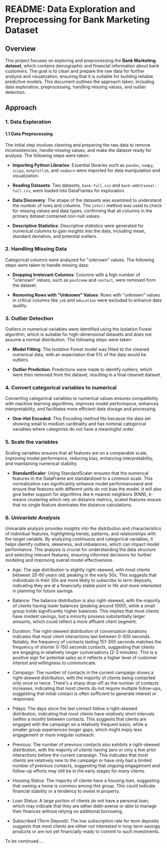 # README: Data Exploration and Preprocessing for Bank Marketing Dataset

## Overview
This project focuses on exploring and preprocessing the **Bank Marketing dataset**, which contains demographic and financial information about bank customers. The goal is to clean and prepare the raw data for further analysis and visualization, ensuring that it is suitable for building reliable predictive models. This document outlines the approach taken, including data exploration, preprocessing, handling missing values, and outlier detection.

## Approach

### 1. Data Exploration

#### 1.1 Data Preprocessing
The initial step involves cleaning and preparing the raw data to remove inconsistencies, handle missing values, and make the dataset ready for analysis. The following steps were taken:

- **Importing Python Libraries**: Essential libraries such as `pandas`, `numpy`, `scipy`, `matplotlib`, and `seaborn` were imported for data manipulation and visualization.
  
- **Reading Datasets**: Two datasets, `bank-full.csv` and `bank-additional-full.csv`, were loaded into DataFrames for exploration.

- **Data Discovery**: The shape of the datasets was examined to understand the number of rows and columns. The `info()` method was used to check for missing values and data types, confirming that all columns in the primary dataset contained non-null values.

- **Descriptive Statistics**: Descriptive statistics were generated for numerical columns to gain insights into the data, including mean, standard deviation, and potential outliers.

### 2. Handling Missing Data
Categorical columns were analyzed for "unknown" values. The following steps were taken to handle missing data:

- **Dropping Irrelevant Columns**: Columns with a high number of "unknown" values, such as `poutcome` and `contact`, were removed from the dataset.

- **Removing Rows with "Unknown" Values**: Rows with "unknown" values in critical columns like `job` and `education` were excluded to enhance data quality.

### 3. Outlier Detection
Outliers in numerical variables were identified using the Isolation Forest algorithm, which is suitable for high-dimensional datasets and does not assume a normal distribution. The following steps were taken:

- **Model Fitting**: The Isolation Forest model was fitted to the cleaned numerical data, with an expectation that 5% of the data would be outliers.

- **Outlier Prediction**: Predictions were made to identify outliers, which were then removed from the dataset, resulting in a final cleaned dataset.

### 4. Convert categorical variables to numerical
Converting categorical variables to numerical values ensures compatibility with machine learning algorithms, improves model performance, enhances interpretability, and facilitates more efficient data storage and processing. 

- **One-Hot Encoded**: This Encoding method fits becasue the data set showing small to medium cardinality and has nominal categorical variables where categories do not have a meaningful order.

### 5. Scale the variables
Scaling variables ensures that all features are on a comparable scale, improving model performance, reducing bias, enhancing interpretability, and maintaining numerical stability.

- **StandardScaler**: Using StandardScaler ensures that the numerical features in the DataFrame are standardized to a common scale. This normalization can significantly enhance model performanceand and ensure that features with different units do not bias the model. It will also give better support for algorithms like k-nearest neighbors (KNN), k-means clustering which rely on distance metrics, scaled features ensure that no single feature dominates the distance calculations.

### 6. *Univariate Analysis*
Univariate analysis provides insights into the distribution and characteristics of individual features, highlighting trends, patterns, and relationships with the target variable. By analyzing continuous and categorical variables, it helps identify outliers, skewness, and imbalances, which can impact model performance. This analysis is crucial for understanding the data structure and selecting relevant features, ensuring informed decisions for further modeling and improving overall model effectiveness.

- Age: The age distribution is slightly right-skewed, with most clients between 20-60 years old, peaking in the early 30s. This suggests that individuals in their 30s are more likely to subscribe to term deposits, indicating they are at a financially stable point in life and more interested in planning for future savings.

- Balance: The balance distribution is also right-skewed, with the majority of clients having lower balances (peaking around 1000), while a small group holds significantly higher balances. This implies that most clients have modest savings, but a minority possess substantially larger amounts, which could reflect a more affluent client segment.

- Duration: The right-skewed distribution of conversation durations indicates that most client interactions last between 0-300 seconds. Notably, the frequency of contacts lasting 151-300 seconds matches the frequency of shorter 0-150 seconds contacts, suggesting that clients are engaging in relatively longer conversations (2-3 minutes). This is a positive sign for potential sales as it reflects a higher level of customer interest and willingness to communicate.

- Campaign: The number of contacts in the current campaign shows a right-skewed distribution, with the majority of clients being contacted only once or twice. There's a sharp drop-off as the number of contacts increases, indicating that most clients do not require multiple follow-ups, suggesting that initial contact is often sufficient to generate interest or responses.

- Pdays: The days since the last contact follow a right-skewed distribution, indicating that most clients have relatively short intervals (within a month) between contacts. This suggests that clients are engaged with the campaign on a relatively frequent basis, while a smaller group experiences longer gaps, which might imply less engagement or more irregular outreach.

- Previous: The number of previous contacts also exhibits a right-skewed distribution, with the majority of clients having zero or only a few prior interactions before the current campaign. This indicates that most clients are relatively new to the campaign or have only had a limited number of previous contacts, suggesting that ongoing engagement and follow-up efforts may still be in the early stages for many clients.

- Housing Status: The majority of clients have a housing loan, suggesting that owning a home is common among this group. This could indicate financial stability or a tendency to invest in property.

- Loan Status: A large portion of clients do not have a personal loan, which may indicate that they are either debt-averse or able to manage their finances without relying on additional borrowing.

- Subscribed (Term Deposit): The low subscription rate for term deposits suggests that most clients are either not interested in long-term savings products or are not yet financially ready to commit to such investments.


To be continued....
